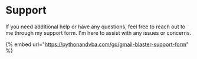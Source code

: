 # Support

If you need additional help or have any questions, feel free to reach out to me through my support form. I'm here to assist with any issues or concerns.

{% embed url="https://pythonandvba.com/go/gmail-blaster-support-form" %}

